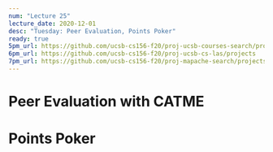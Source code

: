 ```yaml
---
num: "Lecture 25"
lecture_date: 2020-12-01
desc: "Tuesday: Peer Evaluation, Points Poker"
ready: true
5pm_url: https://github.com/ucsb-cs156-f20/proj-ucsb-courses-search/projects
6pm_url: https://github.com/ucsb-cs156-f20/proj-ucsb-cs-las/projects
7pm_url: https://github.com/ucsb-cs156-f20/proj-mapache-search/projects
---
```


# Peer Evaluation with CATME

# Points Poker



